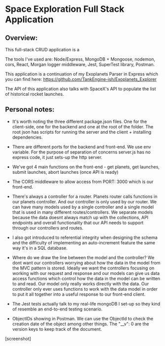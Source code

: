 # Space Exploration Full Stack Application

## Overview:

This full-stack CRUD application is a 

The tools I've used are: Node/Express, MongoDB + Mongoose, nodemon, cors, React, Morgan logger middleware, Jest, SuperTest library, Postman.

This application is a continuation of my Exoplanets Parser in Express which you can find here: https://github.com/TankEngine-ish/Exoplanets_Explorer 

The API of this application also talks with SpaceX's API to populate the list of historical rocket launches.



## Personal notes:

* It's worth noting the three different package.json files. One for the client-side, one for the backend and one at the root of the folder. The root json has scripts for running the server and the client + installing dependencies.

* There are different ports for the backend and front-end. We use env variable. For the purpose of separation of concerns server.js has no express code, it just sets-up the http server. 

* We've got 4 main functions on the front-end - get planets, get launches, submit launches, abort launches (once API is ready)

* The CORS middleware to allow access from PORT: 3000 which is our front-end.

* There's always a controller for a router. Planets router calls functions in our planets controller. And our controller is only used by our router. We can have many models used by a single controller and a single model that is used in many different routes/controllers. We separate models because the data doesnt always match up with the collections, API endpoints and overall functionality that our API needs to support through our controllers and routes.

* I also got introduced to referential integrity when designing the schema and the difficulty of implementing an auto-increment feature the same way it's in a SQL database.

* Where do we draw the line between the model and the controller? We dont want our controllers worrying about how the data in the model from the MVC pattern is stored. Ideally we want the controllers focusing on working with our request and response and our models can give us data access functions which control how the data in the model can be written to and read. Our model only really works directly with the data. Our controller only ever uses functions to work with the data model in order to put it all together into a useful response to our front-end client.

* The Jest tests actually talk to my real-life mongoDB I set-up so they kind of resemble an end-to-end testing scenario.

* ObjectIDs showing in Postman. We can use the ObjectId to check the creation date of the object among other things.
The "__v": 0 are the version keys to keep track of the document.

[screenshot]









